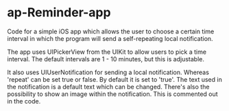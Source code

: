 # ap-Reminder-app
Code for a simple iOS app which allows the user to choose a certain time interval in which the program will send a self-repeating local notification.

The app uses UIPickerView from the UIKit to allow users to pick a time interval. 
The default intervals are 1 - 10 minutes, but this is adjustable. 

It also uses UIUserNotification for sending a local notification. Whereas 'repeat' can be set true or false. By default it is set to 'true'.
The text used in the notification is a default text which can be changed.
There's also the possibility to show an image within the notification. This is commented out in the code.
